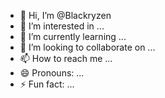 - 👋 Hi, I’m @Blackryzen
- 👀 I’m interested in ...
- 🌱 I’m currently learning ...
- 💞️ I’m looking to collaborate on ...
- 📫 How to reach me ...
- 😄 Pronouns: ...
- ⚡ Fun fact: ...

<!---
Blackryzen/Blackryzen is a ✨ special ✨ repository because its `README.md` (this file) appears on your GitHub profile.
You can click the Preview link to take a look at your changes.
--->
